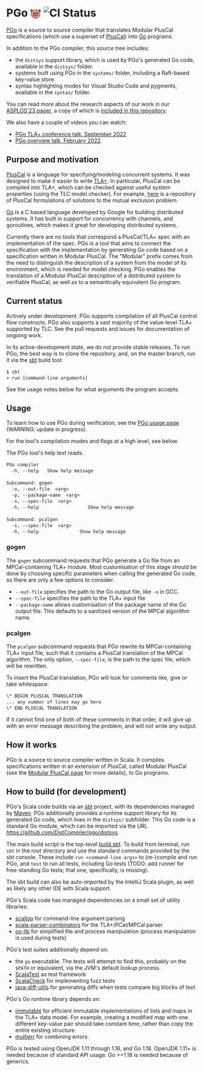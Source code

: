 # PGo <img src="piggo.svg" alt="PGo logo" style="width: 1em; height: 1em; vertical-align: middle" /> ![CI Status](https://github.com/DistCompiler/pgo/actions/workflows/ci.yml/badge.svg?branch=master)

[PGo](https://distcompiler.github.io/) is a source to source compiler that translates Modular PlusCal
specifications (which use a superset of
[PlusCal](http://lamport.azurewebsites.net/tla/pluscal.html)) into [Go](https://golang.org/) programs.

In addition to the PGo compiler, this source tree includes:

- the `distsys` support library, which is used by PGo's generated Go code, available in the `distsys/` folder.
- systems built using PGo in the `systems/` folder, including a Raft-based key-value store.
- syntax highlighting modes for Visual Studio Code and pygments, available in the `syntax/` folder.

You can read more about the research aspects of our work in our [ASPLOS'23 paper](https://doi.org/10.1145/3575693.3575695), a copy of which is [included in this repository](doc/papers/asplosb23main-p12-p-e73de3693c-62943-final.pdf).

We also have a couple of videos you can watch:
- [PGo TLA+ conference talk, September 2022](https://www.youtube.com/watch?v=XHqd60ZeUBo)
- [PGo overview talk, February 2022](https://www.youtube.com/watch?v=H6-dQQSikik).

## Purpose and motivation

[PlusCal](http://lamport.azurewebsites.net/tla/pluscal.html) is a
language for specifying/modeling concurrent systems. It was designed
to make it easier to write [TLA+](https://github.com/tlaplus). In
particular, PlusCal can be compiled into TLA+, which can be checked
against useful system properties (using the TLC model checker). For
example, [here](https://github.com/duerrfk/skp) is a repository of
PlusCal formulations of solutions to the mutual exclusion problem.

[Go](https://golang.org/) is a C based language developed by Google
for building distributed systems. It has built in support for
concurrency with channels, and goroutines, which makes it great for
developing distributed systems.

Currently there are no tools that correspond a PlusCal/TLA+ spec with
an implementation of the spec. PGo is a tool that aims to connect the
specification with the implementation by generating Go code based on a
specification written in Modular PlusCal. The "Modular" prefix
comes from the need to distinguish the description of a system from
the model of its environment, which is needed for model checking.
PGo enables the translation of a Modular PlusCal description of a
distributed system to verifiable PlusCal,
as well as to a semantically equivalent Go program.

## Current status

Actively under development. PGo supports compilation of all PlusCal
control flow constructs.
PGo also supports a vast majority of the value-level TLA+ supported by TLC.
See the pull requests and issues for documentation of ongoing work.

In its active-development state, we do not provide stable releases.
To run PGo, the best way is to clone the repository, and, on the master branch, run it via the [sbt](https://www.scala-sbt.org/) build tool:
```
$ sbt
> run [command-line arguments]
```

See the usage notes below for what arguments the program accepts.

## Usage

To learn how to use PGo during verification, see the [PGo usage page](https://github.com/DistCompiler/pgo/wiki/PGo-Usage) (WARNING: update in progress).

For the tool's compilation modes and flags at a high level, see below.

The PGo tool's help text reads:

```
PGo compiler
  -h, --help   Show help message

Subcommand: gogen
  -o, --out-file  <arg>
  -p, --package-name  <arg>
  -s, --spec-file  <arg>
  -h, --help                  Show help message

Subcommand: pcalgen
  -s, --spec-file  <arg>
  -h, --help               Show help message
```

### gogen

The `gogen` subcommand requests that PGo generate a Go file from an MPCal-containing TLA+ module.
Most customisation of this stage should be done by choosing specific parameters when calling the generated Go code,
so there are only a few options to consider.

- `--out-file` specifies the path to the Go output file, like `-o` in GCC.
- `--spec-file` specifies the path to the TLA+ input file
- `--package-name` allows customisation of the package name of the Go output file. This defaults to a sanitized version of the
  MPCal algorithm name.

### pcalgen

The `pcalgen` subcommand requests that PGo rewrite its MPCal-containing TLA+ input file,
such that it contains a PlusCal translation of the MPCal algorithm.
The only option, `--spec-file`, is the path to the spec file, which will be rewritten.

To insert the PlusCal translation, PGo will look for comments like, give or take whitespace:
```
\* BEGIN PLUSCAL TRANSLATION
... any number of lines may go here
\* END PLUSCAL TRANSLATION
```

If it cannot find one of both of these comments in that order, it will give up with an error message describing the problem,
and will not write any output.

## How it works

PGo is a source to source compiler written in Scala. It compiles specifications written in an extension of PlusCal,
called Modular PlusCal (see the [Modular PlusCal page](https://github.com/DistCompiler/pgo/wiki/Modular-PlusCal) for more details),
to Go programs.

## How to build (for development)

PGo's Scala code builds via an [sbt](https://www.scala-sbt.org/) project, with its dependencies managed
by [Maven](https://maven.apache.org/).
PGo additionally provides a runtime support library for its generated Go code, which lives in the `distsys/`
subfolder. This Go code is a standard Go module, which can be imported via the URL https://github.com/DistCompiler/pgo/distsys.

The main build script is the top-level [build.sbt](https://github.com/DistCompiler/pgo/blob/master/build.sbt).
To build from terminal, run `sbt` in the root directory and use the standard commands provided by the sbt console.
These include `run <command-line args>` to (re-)compile and run PGo, and `test` to run all tests, including Go tests
(TODO: add runner for free-standing Go tests; that one, specifically, is missing).

The sbt build can also be auto-imported by the IntelliJ Scala plugin, as well as likely any other IDE with Scala support.

PGo's Scala code has managed dependencies on a small set of utility libraries:

- [scallop](https://github.com/scallop/scallop) for command-line argument parsing
- [scala-parser-combinators](https://github.com/scala/scala-parser-combinators) for the TLA+/PCal/MPCal parser
- [os-lib](https://github.com/com-lihaoyi/os-lib) for simplified file and process manipulation (process manipulation is used during tests)

PGo's test suites additionally depend on:

- the `go` executable. The tests will attempt to find this, probably on the `$PATH` or equivalent, via the JVM's default lookup process.
- [ScalaTest](https://www.scalatest.org/) as test framework
- [ScalaCheck](https://www.scalacheck.org/) for implementing fuzz tests
- [java-diff-utils](https://github.com/java-diff-utils/java-diff-utils) for generating diffs when tests compare big blocks of text

PGo's Go runtime library depends on:

- [immutable](https://github.com/benbjohnson/immutable) for efficient immutable implementations of lists and maps in the TLA+ data model.
  For example, creating a modified map with one different key-value pair should take constant time, rather than copy the
  entire existing structure.
- [multierr](https://github.com/uber-go/multierr) for combining errors.

PGo is tested using OpenJDK 1.11 through 1.16, and Go 1.18.
OpenJDK 1.11+ is needed because of standard API usage.
Go >=1.18 is needed because of generics.
